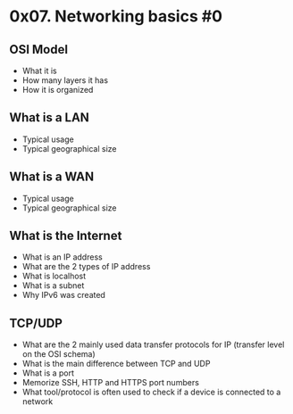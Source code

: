 # 0x07. Networking basics #0

## OSI Model
* What it is
* How many layers it has
* How it is organized
## What is a LAN
* Typical usage
* Typical geographical size
## What is a WAN
* Typical usage
* Typical geographical size
## What is the Internet
* What is an IP address
* What are the 2 types of IP address
* What is localhost
* What is a subnet
* Why IPv6 was created
## TCP/UDP
* What are the 2 mainly used data transfer protocols for IP (transfer level on the OSI schema)
* What is the main difference between TCP and UDP
* What is a port
* Memorize SSH, HTTP and HTTPS port numbers
* What tool/protocol is often used to check if a device is connected to a network